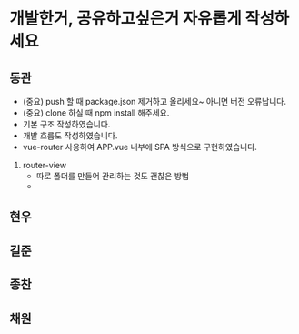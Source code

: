# 개발한거, 공유하고싶은거 자유롭게 작성하세요



## 동관
- (중요) push 할 때 package.json 제거하고 올리세요~ 아니면 버전 오류납니다.
- (중요) clone 하실 때 npm install 해주세요.
- 기본 구조 작성하였습니다. 
- 개발 흐름도 작성하였습니다.
- vue-router 사용하여 APP.vue 내부에 SPA 방식으로 구현하였습니다.

1. router-view
   - 따로 폴더를 만들어 관리하는 것도 괜찮은 방법
   - 



## 현우



## 길준



## 종찬



## 채원

 
